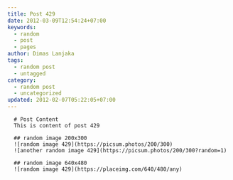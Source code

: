 ```yaml
---
title: Post 429
date: 2012-03-09T12:54:24+07:00
keywords:
  - random
  - post
  - pages
author: Dimas Lanjaka
tags:
  - random post
  - untagged
category:
  - random post
  - uncategorized
updated: 2012-02-07T05:22:05+07:00
---
```


      # Post Content
      This is content of post 429

      ## random image 200x300
      ![random image 429](https://picsum.photos/200/300)
      ![another random image 429](https://picsum.photos/200/300?random=1)

      ## random image 640x480
      ![random image 429](https://placeimg.com/640/480/any)
      